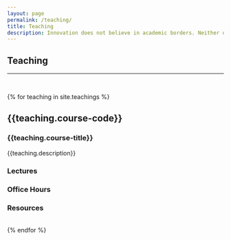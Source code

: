 ```yaml
---
layout: page
permalink: /teaching/
title: Teaching
description: Innovation does not believe in academic borders. Neither do we! We use insights and methodologies from a variety of scientific and technological domains to meet our objectives.
---
```


<section id="why">
    <div class="container">
        <div class="row">
            <div class="col-lg-12 text-center">
                <h2 class="section-heading">Teaching</h2>
                <hr class="primary">
                <br />
            </div>
        </div>
    </div>
    <div class="container">

{% for teaching in site.teachings %}
    <div class="row">
        <div class="col-lg-8 col-md-12 text-left">
            <h2><b>{{teaching.course-code}}</b></h2>
            <h3>{{teaching.course-title}}</h3>
            <p>{{teaching.description}}</p>
        </div>
        <div class="col-lg-4 col-md-12 text-left">
            <h3>Lectures</h3>
            <h3>Office Hours</h3>
            <h3>Resources</h3>
        </div>            
    </div>
{% endfor %}
    

</div>

</section>
